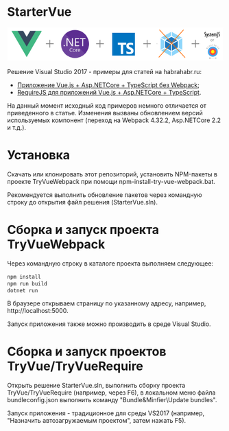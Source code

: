 # StarterVue
![image](vue+aspnet+ts-webpack+require.png?raw=true "image")

Решение Visual Studio 2017 - примеры для статей на habrahabr.ru:
- [Приложение Vue.js + Asp.NETCore + TypeScript без Webpack](https://habrahabr.ru/post/349880/);
- [RequireJS для приложений Vue.js + Asp.NETCore + TypeScript](https://habrahabr.ru/post/350056/).

На данный момент исходный код примеров немного отличается от приведенного в статье. Изменения вызваны обновлением версий используемых компонент (переход на Webpack 4.32.2, Asp.NETCore 2.2 и т.д.).
# Установка

Скачать или клонировать этот репозиторий, установить NPM-пакеты в проекте TryVueWebpack при помощи npm-install-try-vue-webpack.bat.

Рекомендуется выполнить обновление пакетов через командную строку до открытия файл решения (StarterVue.sln).

# Сборка и запуск проекта TryVueWebpack
Через командную строку в каталоге проекта выполняем следующее:
```dos
npm install
npm run build
dotnet run
```
В браузере открываем страницу по указанному адресу, например, http://localhost:5000.

Запуск приложения также можно производить в среде Visual Studio.

# Сборка и запуск проектов TryVue/TryVueRequire
Открыть решение StarterVue.sln, выполнить сборку проекта TryVue/TryVueRequire (например, через F6), в локальном меню файла bundleconfig.json выполнить команду "Bundle&Minfier\Update bundles".

Запуск приложения - традиционное для среды VS2017 (например, "Назначить автозагружаемым проектом", затем нажать F5).

